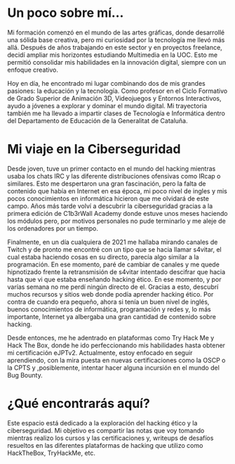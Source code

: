 # Un poco sobre mí…

Mi formación comenzó en el mundo de las artes gráficas, donde desarrollé una sólida base creativa, pero mi curiosidad por la tecnología me llevó más allá. Después de años trabajando en este sector y en proyectos freelance, decidí ampliar mis horizontes estudiando Multimedia en la UOC. Esto me permitió consolidar mis habilidades en la innovación digital, siempre con un enfoque creativo.

Hoy en día, he encontrado mi lugar combinando dos de mis grandes pasiones: la educación y la tecnología. Como profesor en el Ciclo Formativo de Grado Superior de Animación 3D, Videojuegos y Entornos Interactivos, ayudo a jóvenes a explorar y dominar el mundo digital. Mi trayectoria también me ha llevado a impartir clases de Tecnología e Informática dentro del Departamento de Educación de la Generalitat de Cataluña.
# Mi viaje en la Ciberseguridad

Desde joven, tuve un primer contacto en el mundo del hacking mientras usaba los chats IRC y las diferente distribuciones ofensivas como IRcap o similares. Esto me despertaron una gran fascinación, pero la falta de contenido que había en Internet en esa época, mi poco nivel de ingles y mis pocos conocimientos en informática hicieron que me olvidará de este campo. Años más tarde volví a descubrir la ciberseguridad gracias a la primera edición de C1b3rWall Academy donde estuve unos meses haciendo los módulos pero, por motivos personales no pude terminarlo y me aleje de los ordenadores por un tiempo. 

Finalmente, en un día cualquiera de 2021 me hallaba mirando canales de Twitch y de pronto me encontré con un tipo que se hacia llamar s4vitar, el cual estaba haciendo cosas en su directo, parecía algo similar a la programación. En ese momento, paré de cambiar de canales y me quede hipnotizado frente la retransmisión de s4vitar intentado descifrar que hacia hasta que vi que estaba enseñando hacking ético. En ese momento, y por varías semana no me perdí ningún directo de el. Gracias a esto, descubrí muchos recursos y sitios web donde podía aprender hacking ético. Por contra de cuando era pequeño, ahora si tenía un buen nivel de inglés, buenos conocimientos de informática, programación y redes y, lo más importante, Internet ya albergaba una gran cantidad de contenido sobre hacking.

Desde entonces, me he adentrado en plataformas como Try Hack Me y Hack The Box, donde he ido perfeccionando mis habilidades hasta obtener mi certificación eJPTv2. Actualmente, estoy enfocado en seguir aprendiendo, con la mira puesta en nuevas certificaciones como la OSCP o la CPTS y ,posiblemente, intentar hacer alguna incursión en el mundo del Bug Bounty.
# ¿Qué encontrarás aquí?

Este espacio está dedicado a la exploración del hacking ético y la ciberseguridad. Mi objetivo es compartir las notas que voy tomando mientras realizo los cursos y las certificaciones y, writeups de desafíos resueltos en las diferentes plataformas de hacking que utilizo como HackTheBox, TryHackMe, etc.



